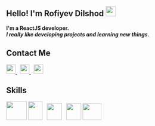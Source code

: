 ### <h2>Hello! I'm Rofiyev Dilshod <img src="https://media.giphy.com/media/hvRJCLFzcasrR4ia7z/giphy.gif" width="27px" /></h2>
<b>I'm a ReactJS developer.</b> <br />
<i><b>I really like developing projects and learning new things.</b></i><br/>

<h2>Contact Me</h2>
<a href="https://t.me/rof1yev" target="_blank">
  <img src="https://www.freepnglogos.com/uploads/telegram-png/telegram-software-wikipedia-2.png" width="25px" />
</a>
&nbsp;
<a href="https://www.facebook.com/?ref=tn_tnmn" target="_blank">
  <img src="https://www.freepnglogos.com/uploads/facebook-logo-13.png" width="25px" />
</a>
&nbsp;
<a href="https://www.instagram.com/rof1yev.js/" target="_blank">
  <img src="https://www.freepnglogos.com/uploads/logo-ig-png/logo-ig-instagram-new-logo-vector-download-13.png" width="25px" />
</a>

### <h2>Skills</h2>
<span><img src="https://www.w3.org/html/logo/downloads/HTML5_1Color_Black.png" width="55" height="50" /></span>
<span><img src="https://brandslogos.com/wp-content/uploads/images/large/css-logo-black-and-white.png" width="38" height="50" /></span> &nbsp;
<span><img src="https://www.seekpng.com/png/full/142-1424501_bootstrap-comments-black-and-white-bootstrap-icon.png" width="40" height="45" /></span> &nbsp;
<span><img src="https://cdn-icons-png.flaticon.com/512/6422/6422232.png" width="40" height="45" /></span>
<span><img src="https://www.freepnglogos.com/uploads/javascript-png/js-outline-javascript-logo-download-clip-art-with-transparent-25.png" width="50" height="45" /></span>

